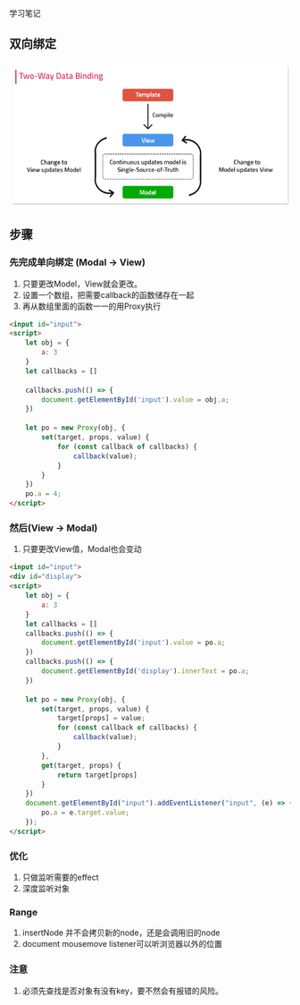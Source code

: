 学习笔记

## 双向绑定

![Two Data Binding](./two-way-data-binding.png)

## 步骤

### 先完成单向绑定 (Modal -> View)
1. 只要更改Model，View就会更改。
2. 设置一个数组，把需要callback的函数储存在一起
3. 再从数组里面的函数一一的用Proxy执行

```html
<input id="input">
<script>
    let obj = {
        a: 3
    }
    let callbacks = []

    callbacks.push(() => {
        document.getElementById('input').value = obj.a;
    })

    let po = new Proxy(obj, {
        set(target, props, value) {
            for (const callback of callbacks) {
                callback(value);
            }
        }
    })
    po.a = 4;
</script>
```

### 然后(View -> Modal)
1. 只要更改View值，Modal也会变动

```html
<input id="input">
<div id="display">
<script>
    let obj = {
        a: 3
    }
    let callbacks = []
    callbacks.push(() => {
        document.getElementById('input').value = po.a;
    })
    callbacks.push(() => {
        document.getElementById('display').innerText = po.a;
    })

    let po = new Proxy(obj, {
        set(target, props, value) {
            target[props] = value;
            for (const callback of callbacks) {
                callback(value);
            }
        },
        get(target, props) {
            return target[props]
        }
    })
    document.getElementById("input").addEventListener("input", (e) => {
        po.a = e.target.value;
    });
</script>
```

### 优化

1. 只做监听需要的effect
2. 深度监听对象

### Range

1. insertNode 并不会拷贝新的node，还是会调用旧的node
2. document mousemove listener可以听浏览器以外的位置

### 注意

1. 必须先查找是否对象有没有key，要不然会有报错的风险。